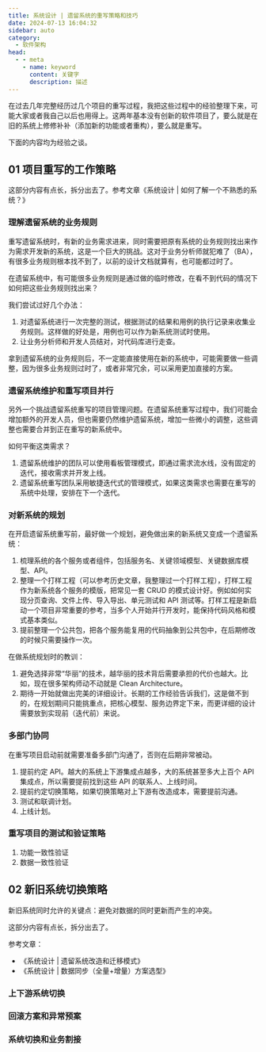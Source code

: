 ```yaml
---
title: 系统设计 | 遗留系统的重写策略和技巧
date: 2024-07-13 16:04:32
sidebar: auto
category: 
  - 软件架构
head:
  - - meta
    - name: keyword
      content: 关键字
      description: 描述
---
```


在过去几年完整经历过几个项目的重写过程，我把这些过程中的经验整理下来，可能大家或者我自己以后也用得上。这两年基本没有创新的软件项目了，要么就是在旧的系统上修修补补（添加新的功能或者重构），要么就是重写。

下面的内容均为经验之谈。

## 01 项目重写的工作策略

这部分内容有点长，拆分出去了。参考文章《系统设计 | 如何了解一个不熟悉的系统？》

### 理解遗留系统的业务规则

重写遗留系统时，有新的业务需求进来，同时需要把原有系统的业务规则找出来作为需求开发新的系统，这是一个巨大的挑战。这对于业务分析师就犯难了（BA），有很多业务规则根本找不到了，以前的设计文档就算有，也可能都过时了。

在遗留系统中，有可能很多业务规则是通过做的临时修改，在看不到代码的情况下如何把这些业务规则找出来？

我们尝试过好几个办法：

1. 对遗留系统进行一次完整的测试，根据测试的结果和用例的执行记录来收集业务规则。这样做的好处是，用例也可以作为新系统测试时使用。
2. 让业务分析师和开发人员结对，对代码库进行走查。

拿到遗留系统的业务规则后，不一定能直接使用在新的系统中，可能需要做一些调整，因为很多业务规则过时了，或者非常冗余，可以采用更加直接的方案。

### 遗留系统维护和重写项目并行

另外一个挑战遗留系统重写的项目管理问题。在遗留系统重写过程中，我们可能会增加额外的开发人员，但也需要仍然维护遗留系统，增加一些微小的调整，这些调整也需要合并到正在重写的新系统中。

如何平衡这类需求？

1. 遗留系统维护的团队可以使用看板管理模式，即通过需求流水线，没有固定的迭代，接收需求并开发上线。
2. 遗留系统重写团队采用敏捷迭代式的管理模式，如果这类需求也需要在重写的系统中处理，安排在下一个迭代。

### 对新系统的规划

在开启遗留系统重写前，最好做一个规划，避免做出来的新系统又变成一个遗留系统：

1. 梳理系统的各个服务或者组件，包括服务名、关键领域模型、关键数据库模型、API。
2. 整理一个打样工程（可以参考历史文章，我整理过一个打样工程），打样工程作为新系统各个服务的模版，把常见一套 CRUD 的模式设计好。例如如何实现分页查询、文件上传、导入导出、单元测试和 API 测试等。打样工程是新启动一个项目非常重要的参考，当多个人开始并行开发时，能保持代码风格和模式基本类似。
3. 提前整理一个公共包，把各个服务能复用的代码抽象到公共包中，在后期修改的时候只需要操作一次。

在做系统规划时的教训：

1. 避免选择非常“华丽”的技术，越华丽的技术背后需要承担的代价也越大。比如，现在很多架构师动不动就是 Clean Architecture。
2. 期待一开始就做出完美的详细设计。长期的工作经验告诉我们，这是做不到的，在规划期间只能挑重点，把核心模型、服务边界定下来，而更详细的设计需要放到实现前（迭代前）来说。

### 多部门协同

在重写项目启动前就需要准备多部门沟通了，否则在后期非常被动。

1. 提前约定 API。越大的系统上下游集成点越多，大的系统甚至多大上百个 API 集成点，所以需要提前找到这些 API 的联系人、上线时间。   
2. 提前约定切换策略，如果切换策略对上下游有改造成本，需要提前沟通。
3. 测试和联调计划。
4. 上线计划。

### 重写项目的测试和验证策略

1. 功能一致性验证
2. 数据一致性验证

## 02 新旧系统切换策略

新旧系统同时允许的关键点：避免对数据的同时更新而产生的冲突。

这部分内容有点长，拆分出去了。

参考文章：

- 《系统设计 | 遗留系统改造和迁移模式》
- 《系统设计 | 数据同步（全量+增量）方案选型》

### 上下游系统切换

### 回滚方案和异常预案

### 系统切换和业务割接